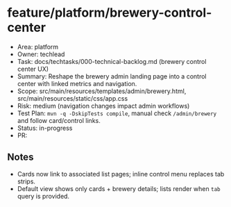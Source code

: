 # feature/platform/brewery-control-center

- Area: platform
- Owner: techlead
- Task: docs/techtasks/000-technical-backlog.md (brewery control center UX)
- Summary: Reshape the brewery admin landing page into a control center with linked metrics and navigation.
- Scope: src/main/resources/templates/admin/brewery.html, src/main/resources/static/css/app.css
- Risk: medium (navigation changes impact admin workflows)
- Test Plan: `mvn -q -DskipTests compile`, manual check `/admin/brewery` and follow card/control links.
- Status: in-progress
- PR: <tbd>

## Notes
- Cards now link to associated list pages; inline control menu replaces tab strips.
- Default view shows only cards + brewery details; lists render when `tab` query is provided.
